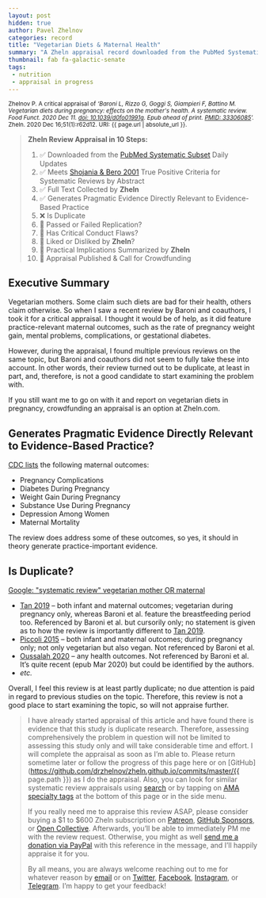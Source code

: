 ```yaml
---
layout: post
hidden: true
author: Pavel Zhelnov
categories: record
title: "Vegetarian Diets & Maternal Health"
summary: "A Zheln appraisal record downloaded from the PubMed Systematic Subset daily updates."
thumbnail: fab fa-galactic-senate
tags:
 - nutrition
 - appraisal in progress
---
```


<small id="citation">Zhelnov P. A critical appraisal of _‘Baroni L, Rizzo G, Goggi S, Giampieri F, Battino M. Vegetarian diets during pregnancy: effects on the mother's health. A systematic review. Food Funct. 2020 Dec 11. [doi: 10.1039/d0fo01991g](https://doi.org/10.1039/d0fo01991g). Epub ahead of print. [PMID: 33306085](https://pubmed.gov/33306085)’._ Zheln. 2020 Dec 16;51(1):r62d12. URI: {{ page.url | absolute_url }}.</small>

> **Zheln Review Appraisal in 10 Steps:**
>
> 1. ✅ Downloaded from the [PubMed Systematic Subset](https://github.com/p1m-ortho/qs-global-ortho-search-queries/blob/global-sr-query/README.md) Daily Updates
> 2. ✅ Meets [Shojania & Bero 2001](https://www.researchgate.net/publication/11820967_Taking_Advantage_of_the_Explosion_of_Systematic_Reviews_An_Efficient_MEDLINE_Search_Strategy) True Positive Criteria for Systematic Reviews by Abstract
> 3. ✅ Full Text Collected by **Zheln**
> 4. ✅ Generates Pragmatic Evidence Directly Relevant to Evidence-Based Practice
> 5. ❌ Is Duplicate
> 6. 🔄 Passed or Failed Replication?
> 7. 🔄 Has Critical Conduct Flaws?
> 8. 🔄 Liked or Disliked by **Zheln**?
> 9. 🔄 Practical Implications Summarized by **Zheln**
> 10. 🔄 Appraisal Published & Call for Crowdfunding

## Executive Summary

Vegetarian mothers. Some claim such diets are bad for their health, others claim otherwise. So when I saw a recent review by Baroni and coauthors, I took it for a critical appraisal. I thought it would be of help, as it did feature practice-relevant maternal outcomes, such as the rate of pregnancy weight gain, mental problems, complications, or gestational diabetes.

However, during the appraisal, I found multiple previous reviews on the same topic, but Baroni and coauthors did not seem to fully take these into account. In other words, their review turned out to be duplicate, at least in part, and, therefore, is not a good candidate to start examining the problem with.

If you still want me to go on with it and report on vegetarian diets in pregnancy, crowdfunding an appraisal is an option at Zheln.com.

## Generates Pragmatic Evidence Directly Relevant to Evidence-Based Practice?

[CDC lists](https://www.cdc.gov/reproductivehealth/maternalinfanthealth/index.html) the following maternal outcomes:

* Pregnancy Complications
* Diabetes During Pregnancy
* Weight Gain During Pregnancy
* Substance Use During Pregnancy
* Depression Among Women
* Maternal Mortality

The review does address some of these outcomes, so yes, it should in theory generate practice-important evidence.

## Is Duplicate?

[Google: "systematic review" vegetarian mother OR maternal](https://www.google.com/search?q=%22systematic+review%22+vegetarian+mother+OR+maternal)

* [Tan 2019][Tan201925862596] – both infant and maternal outcomes; vegetarian during pregnancy only, whereas Baroni et al. feature the breastfeeding period too. Referenced by Baroni et al. but cursorily only; no statement is given as to how the review is importantly different to [Tan 2019][Tan201925862596].
* [Piccoli 2015][Piccoli2015623633] – both infant and maternal outcomes; during pregnancy only; not only vegetarian but also vegan. Not referenced by Baroni et al.
* [Oussalah 2020][Oussalah202032833307] – any health outcomes. Not referenced by Baroni et al. It’s quite recent (epub Mar 2020) but could be identified by the authors.
* _etc._

Overall, I feel this review is at least partly duplicate; no due attention is paid in regard to previous studies on the topic. Therefore, this review is not a good place to start examining the topic, so will not appraise further.

> I have already started appraisal of this article and have found there is evidence that this study is duplicate research. Therefore, assessing comprehensively the problem in question will not be limited to assessing this study only and will take considerable time and effort. I will complete the appraisal as soon as I’m able to. Please return sometime later or follow the progress of this page here or on [GitHub](https://github.com/drzhelnov/zheln.github.io/commits/master/{{ page.path }}) as I do the appraisal. Also, you can look for similar systematic review appraisals using [search](/search/) or by tapping on [AMA specialty tags](/browse/) at the bottom of this page or in the side menu.
>
> If you really need me to appraise this review ASAP, please consider buying a $1 to $600 Zheln subscription on [Patreon](https://patreon.com/zheln), [GitHub Sponsors](https://github.com/sponsors/drzhelnov), or [Open Collective](https://opencollective.com/zheln). Afterwards, you’ll be able to immediately PM me with the review request. Otherwise, you might as well [send me a donation via PayPal](https://paypal.me/pjelnov) with this reference in the message, and I’ll happily appraise it for you.
>
> By all means, you are always welcome reaching out to me for whatever reason by [email](mailto:pavel@zheln.com) or on [Twitter](https://twitter.com/drzhelnov), [Facebook](https://facebook.com/drzhelnov), [Instagram](https://instagram.com/igzheln), or [Telegram](https://t.me/drzhelnov). I’m happy to get your feedback!

[Tan201925862596]: https://doi.org/10.1080/10408398.2018.1461062 "Tan C, Zhao Y, Wang S. Is a vegetarian diet safe to follow during pregnancy? A systematic review and meta-analysis of observational studies. Crit Rev Food Sci Nutr. 2019;59(16):2586-2596. doi: 10.1080/10408398.2018.1461062. Epub 2019 Jan 11. PMID: 29621406."

[Piccoli2015623633]: https://doi.org/10.1111/1471-0528.13280 "Piccoli GB, Clari R, Vigotti FN, Leone F, Attini R, Cabiddu G, Mauro G, Castelluccia N, Colombi N, Capizzi I, Pani A, Todros T, Avagnina P. Vegan-vegetarian diets in pregnancy: danger or panacea? A systematic narrative review. BJOG. 2015 Apr;122(5):623-33. doi: 10.1111/1471-0528.13280. Epub 2015 Jan 20. PMID: 25600902."

[Oussalah202032833307]: https://doi.org/10.1016/j.clnu.2020.02.037 "Oussalah A, Levy J, Berthezène C, Alpers DH, Guéant JL. Health outcomes associated with vegetarian diets: An umbrella review of systematic reviews and meta-analyses. Clin Nutr. 2020 Nov;39(11):3283-3307. doi: 10.1016/j.clnu.2020.02.037. Epub 2020 Mar 11. PMID: 32204974."
